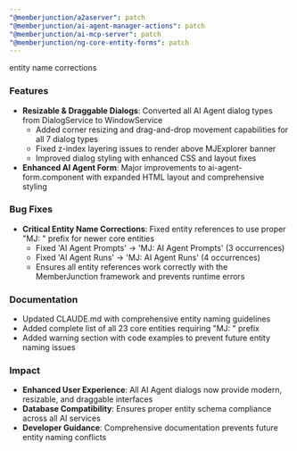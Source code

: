 ```yaml
---
"@memberjunction/a2aserver": patch
"@memberjunction/ai-agent-manager-actions": patch
"@memberjunction/ai-mcp-server": patch
"@memberjunction/ng-core-entity-forms": patch
---
```


entity name corrections

### Features

- **Resizable & Draggable Dialogs**: Converted all AI Agent dialog
  types from DialogService to WindowService
  - Added corner resizing and drag-and-drop movement capabilities for
    all 7 dialog types
  - Fixed z-index layering issues to render above MJExplorer banner
  - Improved dialog styling with enhanced CSS and layout fixes
- **Enhanced AI Agent Form**: Major improvements to
  ai-agent-form.component with expanded HTML layout and comprehensive
  styling

### Bug Fixes

- **Critical Entity Name Corrections**: Fixed entity references to use
  proper "MJ: " prefix for newer core entities
  - Fixed 'AI Agent Prompts' → 'MJ: AI Agent Prompts' (3 occurrences)
  - Fixed 'AI Agent Runs' → 'MJ: AI Agent Runs' (4 occurrences)
  - Ensures all entity references work correctly with the
    MemberJunction framework and prevents runtime errors

### Documentation

- Updated CLAUDE.md with comprehensive entity naming guidelines
- Added complete list of all 23 core entities requiring "MJ: " prefix
- Added warning section with code examples to prevent future entity
  naming issues

### Impact

- **Enhanced User Experience**: All AI Agent dialogs now provide
  modern, resizable, and draggable interfaces
- **Database Compatibility**: Ensures proper entity schema compliance
  across all AI services
- **Developer Guidance**: Comprehensive documentation prevents future
  entity naming conflicts
